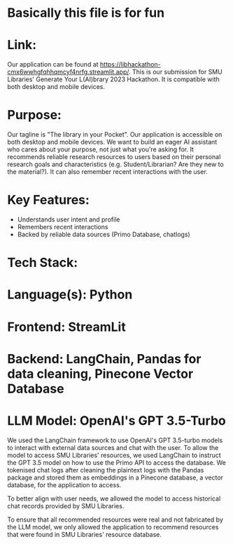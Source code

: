 # Basically this file is for fun

# Link:
Our application can be found at https://libhackathon-cmx6wwhgfqhhqmcyf4nrfg.streamlit.app/. This is our submission for SMU Libraries' Generate Your L(AI)brary 2023 Hackathon.
It is compatible with both desktop and mobile devices.

# Purpose:
Our tagline is "The library in your Pocket". Our application is accessible on both desktop and mobile devices.
We want to build an eager AI assistant who cares about your purpose, not just what you're asking for. It recommends reliable research resources to users based on their personal research goals and characteristics (e.g. Student/Librarian? Are they new to the material?). It can also remember recent interactions with the user.

# Key Features:
- Understands user intent and profile
- Remembers recent interactions
- Backed by reliable data sources (Primo Database, chatlogs)

# Tech Stack:
# Language(s): Python
# Frontend: StreamLit
# Backend: LangChain, Pandas for data cleaning, Pinecone Vector Database
# LLM Model: OpenAI's GPT 3.5-Turbo
We used the LangChain framework to use OpenAI's GPT 3.5-turbo models to interact with external data sources and chat with the user. To allow the model to access SMU Libraries' resources, we used LangChain to instruct the GPT 3.5 model on how to use the Primo API to access the database.
We tokenised chat logs after cleaning the plaintext logs with the Pandas package and stored them as embeddings in a Pinecone database, a vector database, for the application to access.

To better align with user needs, we allowed the model to access historical chat records provided by SMU Libraries.

To ensure that all recommended resources were real and not fabricated by the LLM model, we only allowed the application to recommend resources that were found in SMU Libraries' resource database.

